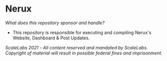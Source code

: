 # Nerux

*What does this repository sponsor and handle?*

- This repository is responsible for executing and compiling Nerux's Website, Dashboard & Post Updates.


*ScaleLabs 2021* - *All content reserved and mandated by ScaleLabs. Copyright of material will result in possible federal fines and imprisonment.*
